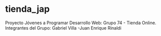 # tienda_jap
Proyecto Jóvenes a Programar Desarrollo Web: Grupo 74 - Tienda Online.
Integrantes del Grupo: Gabriel Villa -Juan Enrique Rinaldi
 
